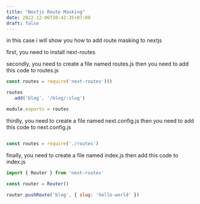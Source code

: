 ```yaml
---
title: "Nextjs Route Masking"
date: 2022-12-06T20:42:35+07:00
draft: false
---
```



in this case i will show you how to add route masking to nextjs

first, you need to install next-routes

secondly, you need to create a file named routes.js
then you need to add this code to routes.js
```js
const routes = require('next-routes')()

routes
  .add('blog', '/blog/:slug')

module.exports = routes
```

thirdly, you need to create a file named next.config.js
then you need to add this code to next.config.js
```js

const routes = require('./routes')

```

finally, you need to create a file named index.js
then add this code to index.js
```js
import { Router } from 'next-routes'

const router = Router()

router.pushRoute('blog', { slug: 'hello-world' })
```


